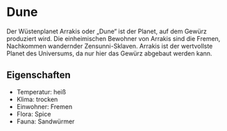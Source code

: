 # Dune

Der Wüstenplanet Arrakis oder „Dune“ ist der Planet, auf dem Gewürz produziert wird. Die einheimischen Bewohner von Arrakis sind die Fremen, Nachkommen wandernder Zensunni-Sklaven. Arrakis ist der wertvollste Planet des Universums, da nur hier das Gewürz abgebaut werden kann.


## Eigenschaften

- Temperatur: heiß
- Klima: trocken
- Einwohner: Fremen
- Flora: Spice
- Fauna: Sandwürmer
